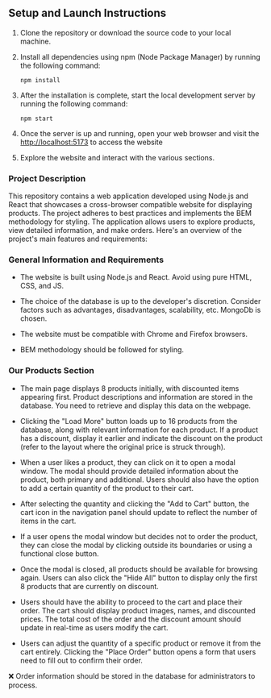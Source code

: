 ## Setup and Launch Instructions

1. Clone the repository or download the source code to your local machine.

2. Install all dependencies using npm (Node Package Manager) by running the following command:

   `npm install`

3. After the installation is complete, start the local development server by running the following
   command:

   `npm start`

4. Once the server is up and running, open your web browser and visit the
   [http://localhost:5173](http://localhost:5173) to access the website

5. Explore the website and interact with the various sections.

### Project Description

This repository contains a web application developed using Node.js and React that showcases a
cross-browser compatible website for displaying products. The project adheres to best practices and
implements the BEM methodology for styling. The application allows users to explore products, view
detailed information, and make orders. Here's an overview of the project's main features and
requirements:

### General Information and Requirements

- The website is built using Node.js and React. Avoid using pure HTML, CSS, and JS.

- The choice of the database is up to the developer's discretion. Consider factors such as
  advantages, disadvantages, scalability, etc. MongoDb is chosen.

- The website must be compatible with Chrome and Firefox browsers.

- BEM methodology should be followed for styling.

### Our Products Section

- The main page displays 8 products initially, with discounted items appearing first. Product
  descriptions and information are stored in the database. You need to retrieve and display this
  data on the webpage.

- Clicking the "Load More" button loads up to 16 products from the database, along with relevant
  information for each product. If a product has a discount, display it earlier and indicate the
  discount on the product (refer to the layout where the original price is struck through).

- When a user likes a product, they can click on it to open a modal window. The modal should provide
  detailed information about the product, both primary and additional. Users should also have the
  option to add a certain quantity of the product to their cart.

- After selecting the quantity and clicking the "Add to Cart" button, the cart icon in the
  navigation panel should update to reflect the number of items in the cart.

- If a user opens the modal window but decides not to order the product, they can close the modal by
  clicking outside its boundaries or using a functional close button.

- Once the modal is closed, all products should be available for browsing again. Users can also
  click the "Hide All" button to display only the first 8 products that are currently on discount.

- Users should have the ability to proceed to the cart and place their order. The cart should
  display product images, names, and discounted prices. The total cost of the order and the discount
  amount should update in real-time as users modify the cart.

- Users can adjust the quantity of a specific product or remove it from the cart entirely. Clicking
  the "Place Order" button opens a form that users need to fill out to confirm their order.

❌ Order information should be stored in the database for administrators to process.
